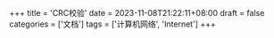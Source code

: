 +++
title = 'CRC校验'
date = 2023-11-08T21:22:11+08:00
draft = false
categories = ['文档']
tags = ['计算机网络', 'Internet']
+++

